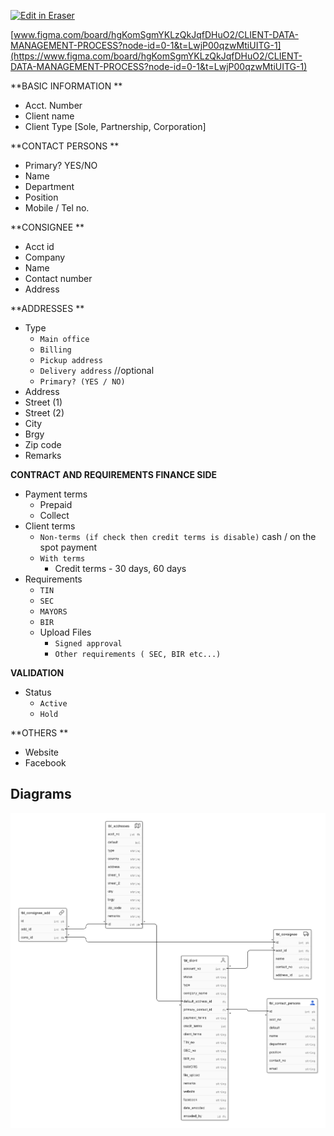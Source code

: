 <p><a target="_blank" href="https://app.eraser.io/workspace/UBo8FJwbJ6GkqIkayFCN" id="edit-in-eraser-github-link"><img alt="Edit in Eraser" src="https://firebasestorage.googleapis.com/v0/b/second-petal-295822.appspot.com/o/images%2Fgithub%2FOpen%20in%20Eraser.svg?alt=media&amp;token=968381c8-a7e7-472a-8ed6-4a6626da5501"></a></p>

 [﻿www.figma.com/board/hgKomSgmYKLzQkJqfDHuO2/CLIENT-DATA-MANAGEMENT-PROCESS?node-id=0-1&t=LwjP00qzwMtiUITG-1](https://www.figma.com/board/hgKomSgmYKLzQkJqfDHuO2/CLIENT-DATA-MANAGEMENT-PROCESS?node-id=0-1&t=LwjP00qzwMtiUITG-1) 

**BASIC INFORMATION **

- Acct. Number
- Client name
- Client Type [Sole, Partnership, Corporation]


**CONTACT PERSONS **

- Primary? YES/NO
- Name
- Department
- Position
- Mobile / Tel no.


**CONSIGNEE **

- Acct id
- Company
- Name
- Contact number
- Address


**ADDRESSES **

- Type 
    - `Main office`  
    - `Billing`  
    - `Pickup address `  
    - `Delivery address`  //optional
    - `Primary? (YES / NO)` 
- Address
- Street (1)
- Street (2)
- City
- Brgy
- Zip code
- Remarks


**CONTRACT AND REQUIREMENTS FINANCE SIDE**

- Payment terms
    - Prepaid
    - Collect
- Client terms
    - `Non-terms (if check then credit terms is disable)`  cash / on the spot payment
    - `With terms`  
        - Credit terms - 30 days, 60 days
- Requirements 
    - `TIN`  
    - `SEC`  
    - `MAYORS`  
    - `BIR`  
    - Upload Files
        - `Signed approval`  
        - `Other requirements ( SEC, BIR etc...)` 


**VALIDATION**

- Status
    - `Active`  
    - `Hold` 


**OTHERS **

- Website
- Facebook



<!-- eraser-additional-content -->
## Diagrams
<!-- eraser-additional-files -->
<a href="/CLIENT’S DATA MANAGEMENT-entity-relationship-1.eraserdiagram" data-element-id="rhNZuuNxTKbYKYkQRwHQM"><img src="/.eraser/UBo8FJwbJ6GkqIkayFCN___sKkFHJpiYsXPcATzOBluVMUS1rx2___---diagram----add837bfbc7d1cbb9783f721e2670053.png" alt="" data-element-id="rhNZuuNxTKbYKYkQRwHQM" /></a>
<!-- end-eraser-additional-files -->
<!-- end-eraser-additional-content -->
<!--- Eraser file: https://app.eraser.io/workspace/UBo8FJwbJ6GkqIkayFCN --->